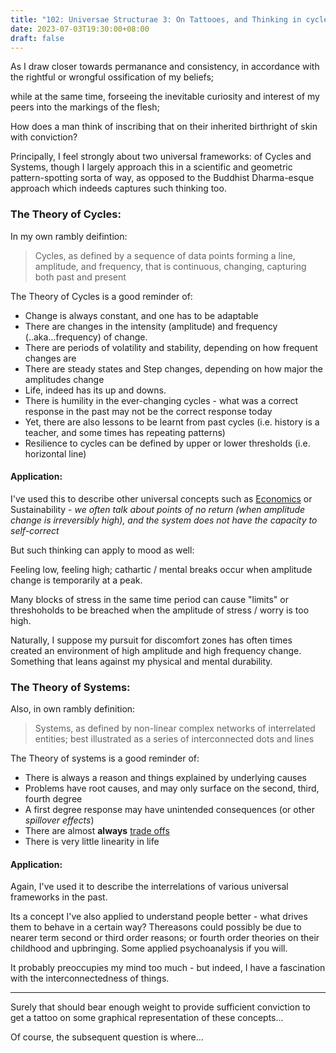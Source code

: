 ```yaml
---
title: "102: Universae Structurae 3: On Tattooes, and Thinking in cycles and systems"
date: 2023-07-03T19:30:00+08:00
draft: false
---
```

As I draw closer towards permanance and consistency, in accordance with the rightful or wrongful ossification of my beliefs; 

while at the same time, forseeing the inevitable curiosity and interest of my peers into the markings of the flesh;

How does a man think of inscribing that on their inherited birthright of skin with conviction?
 
Principally, I feel strongly about two universal frameworks: of Cycles and Systems, though I largely approach this in a scientific and geometric pattern-spotting sorta of way, as opposed to the Buddhist Dharma-esque approach which indeeds captures such thinking too.

### The Theory of Cycles:

In my own rambly deifintion: 
> Cycles, as defined by a sequence of data points forming a line, amplitude, and frequency, that is continuous, changing, capturing both past and present

The Theory of Cycles is a good reminder of:

* Change is always constant, and one has to be adaptable
* There are changes in the intensity (amplitude) and frequency (..aka...frequency) of change.
* There are periods of volatility and stability, depending on how frequent changes are
* There are steady states and Step changes, depending on how major the amplitudes change
* Life, indeed has its up and downs. 
* There is humility in the ever-changing cycles - what was a correct response in the past may not be the correct response today
* Yet, there are also lessons to be learnt from past cycles (i.e. history is a teacher, and some times has repeating patterns)
* Resilience to cycles can be defined by upper or lower thresholds (i.e. horizontal line)

#### Application:

I've used this to describe other universal concepts such as
[Economics](https://www.makwaijun.com/blog/post38/) or
Sustainability - *we often talk about points of no return (when amplitude change is irreversibly high), and the system does not have the capacity to self-correct*

But such thinking can apply to mood as well:

Feeling low, feeling high; cathartic / mental breaks occur when amplitude change is temporarily at a peak. 

Many blocks of stress in the same time period can cause  "limits" or threshoholds to be breached when the amplitude of stress / worry is too high. 

Naturally, I suppose my pursuit for discomfort zones has often times created an environment of high amplitude and high frequency change. Something that leans against my physical and mental durability. 

### The Theory of Systems:

Also, in own rambly definition: 

> Systems, as defined by non-linear complex networks of interrelated entities; best illustrated as a series of interconnected dots and lines

The Theory of systems is a good reminder of:

* There is always a reason and things explained by underlying causes
* Problems have root causes, and may only surface on the second, third, fourth degree
* A first degree response may have unintended consequences (or other *spillover effects*)
* There are almost __always__ [trade offs](https://www.makwaijun.com/blog/post88/)
* There is very little linearity in life

#### Application:

Again, I've used it to describe the interrelations of various universal frameworks in the past.

Its a concept I've also applied to understand people better - what drives them to behave in a certain way? Thereasons could possibly be due to nearer term second or third order reasons; or fourth order theories on their childhood and upbringing. Some applied psychoanalysis if you will.

It probably preoccupies my mind too much - but indeed, I have a fascination with the interconnectedness of things.

---


Surely that should bear enough weight to provide sufficient conviction to get a tattoo on some graphical representation of these concepts...

Of course, the subsequent question is where...